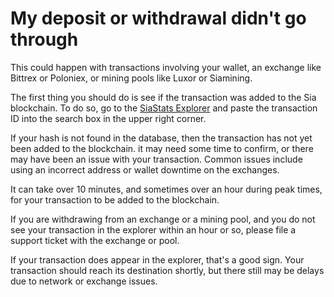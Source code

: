 # My deposit or withdrawal didn't go through

This could happen with transactions involving your wallet, an exchange like Bittrex or Poloniex, or mining pools like Luxor or Siamining.

The first thing you should do is see if the transaction was added to the Sia blockchain. To do so, go to the [SiaStats Explorer](https://siastats.info/navigator) and paste the transaction ID into the search box in the upper right corner.

If your hash is not found in the database, then the transaction has not yet been added to the blockchain. it may need some time to confirm, or there may have been an issue with your transaction. Common issues include using an incorrect address or wallet downtime on the exchanges.

It can take over 10 minutes, and sometimes over an hour during peak times, for your transaction to be added to the blockchain.

If you are withdrawing from an exchange or a mining pool, and you do not see your transaction in the explorer within an hour or so, please file a support ticket with the exchange or pool.

If your transaction does appear in the explorer, that's a good sign. Your transaction should reach its destination shortly, but there still may be delays due to network or exchange issues.

